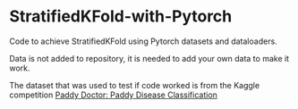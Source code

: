 # StratifiedKFold-with-Pytorch

Code to achieve StratifiedKFold using Pytorch datasets and dataloaders.

Data is not added to repository, it is needed to add your own data to make it work.

The dataset that was used to test if code worked is from the Kaggle competition [Paddy Doctor: Paddy Disease Classification](https://www.kaggle.com/competitions/paddy-disease-classification)
